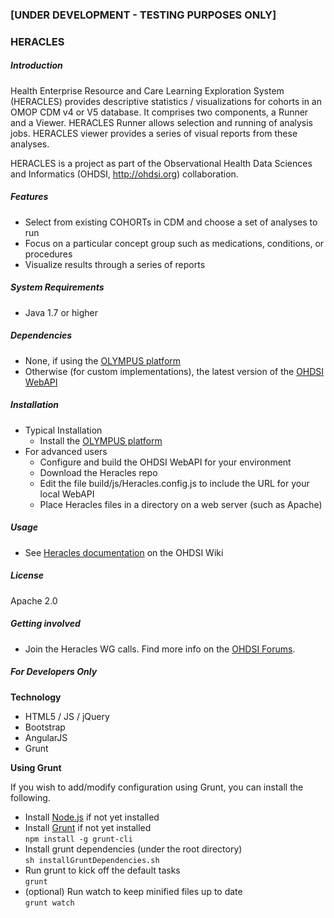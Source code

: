 ### [UNDER DEVELOPMENT - TESTING PURPOSES ONLY] 
### HERACLES

##### Introduction

Health Enterprise Resource and Care Learning Exploration System (HERACLES) provides descriptive statistics / visualizations for cohorts in an OMOP CDM v4 or V5 database.   It comprises two components, a Runner and a Viewer.  HERACLES Runner allows selection and running of analysis jobs.  HERACLES viewer provides a series of visual reports from these analyses.

HERACLES is a project as part of the Observational Health Data Sciences and Informatics (OHDSI, http://ohdsi.org) collaboration.

##### Features
* Select from existing COHORTs in CDM and choose a set of analyses to run
* Focus on a particular concept group such as medications, conditions, or procedures
* Visualize results through a series of reports

##### System Requirements
* Java 1.7 or higher

##### Dependencies
* None, if using the [OLYMPUS platform](https://github.com/OHDSI/OLYMPUS)
* Otherwise (for custom implementations), the latest version of the [OHDSI WebAPI](https://github.com/OHDSI/WebAPI)

##### Installation
*  Typical Installation
	*  Install the [OLYMPUS platform](https://github.com/OHDSI/OLYMPUS) 
*  For advanced users
	*  Configure and build the OHDSI WebAPI for your environment
	*  Download the Heracles repo
	*  Edit the file build/js/Heracles.config.js to include the URL for your local WebAPI
	*  Place Heracles files in a directory on a web server (such as Apache)


##### Usage

* See [Heracles documentation](http://www.ohdsi.org/web/wiki/doku.php?id=documentation:software:heracles) on the OHDSI Wiki

##### License
Apache 2.0

##### Getting involved
*  Join the Heracles WG calls.  Find more info on the [OHDSI Forums](http://forums.ohdsi.org/t/heracles-cohort-summarization-wg/307).


##### For Developers Only


**Technology**
* HTML5 / JS / jQuery
* Bootstrap
* AngularJS
* Grunt

**Using Grunt**

If you wish to add/modify configuration using Grunt, you can install the following.
* Install [Node.js](http://nodejs.org/) if not yet installed
* Install [Grunt](http://gruntjs.com/getting-started) if not yet installed
<br/>`npm install -g grunt-cli`
* Install grunt dependencies (under the root directory)
<br/>`sh installGruntDependencies.sh`
* Run grunt to kick off the default tasks
<br/>`grunt`
* (optional) Run watch to keep minified files up to date
<br/>`grunt watch`


